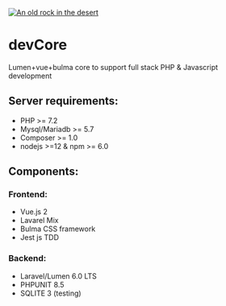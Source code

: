 [![An old rock in the desert](https://www.delimce.com/images/github_dev_logo.png "go to develemento")](http://delimce.com)
# devCore
Lumen+vue+bulma core to support full stack PHP &amp; Javascript development

## Server requirements:
* PHP >= 7.2
* Mysql/Mariadb >= 5.7
* Composer >= 1.0
* nodejs >=12 & npm >= 6.0

## Components:
### Frontend:
* Vue.js 2
* Lavarel Mix
* Bulma CSS framework
* Jest js TDD

### Backend:
* Laravel/Lumen 6.0 LTS
* PHPUNIT 8.5
* SQLITE 3 (testing)
